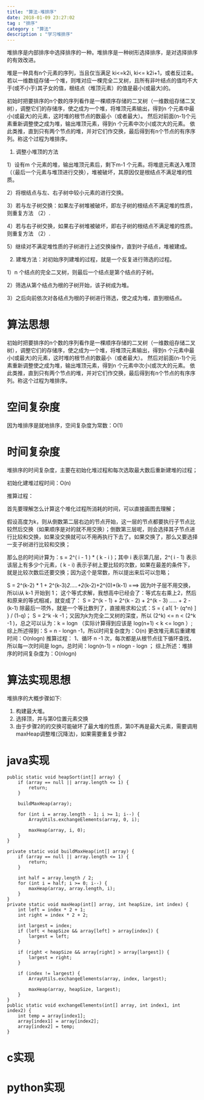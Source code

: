 ```yaml
---
title: "算法-堆排序"
date: 2018-01-09 23:27:02
tag : "排序"
category : "算法"
description : "学习堆排序"
---
```

堆排序是内部排序中选择排序的一种。堆排序是一种树形选择排序，是对选择排序的有效改进。

堆是一种具有n个元素的序列，当且仅当满足 ki<=k2i, ki<= k2i+1，或者反过来。
若以一维数组存储一个堆，则堆对应一棵完全二叉树，且所有非叶结点的值均不大于(或不小于)其子女的值，根结点（堆顶元素）的值是最小(或最大)的。

初始时把要排序的n个数的序列看作是一棵顺序存储的二叉树（一维数组存储二叉树），调整它们的存储序，使之成为一个堆，将堆顶元素输出，得到n 个元素中最小(或最大)的元素，这时堆的根节点的数最小（或者最大）。
然后对前面(n-1)个元素重新调整使之成为堆，输出堆顶元素，得到n 个元素中次小(或次大的元素。
依此类推，直到只有两个节点的堆，并对它们作交换，最后得到有n个节点的有序序列。称这个过程为堆排序。

1. 调整小堆顶的方法

1）设有m 个元素的堆，输出堆顶元素后，剩下m-1 个元素。将堆底元素送入堆顶（（最后一个元素与堆顶进行交换），堆被破坏，其原因仅是根结点不满足堆的性质。

2）将根结点与左、右子树中较小元素的进行交换。

3）若与左子树交换：如果左子树堆被破坏，即左子树的根结点不满足堆的性质，则重复方法 （2）.

4）若与右子树交换，如果右子树堆被破坏，即右子树的根结点不满足堆的性质。则重复方法 （2）.

5）继续对不满足堆性质的子树进行上述交换操作，直到叶子结点，堆被建成。

2. 建堆方法：对初始序列建堆的过程，就是一个反复进行筛选的过程。

1）n 个结点的完全二叉树，则最后一个结点是第个结点的子树。

2）筛选从第个结点为根的子树开始，该子树成为堆。

3）之后向前依次对各结点为根的子树进行筛选，使之成为堆，直到根结点。


# 算法思想

初始时把要排序的n个数的序列看作是一棵顺序存储的二叉树（一维数组存储二叉树），调整它们的存储序，使之成为一个堆，将堆顶元素输出，得到n 个元素中最小(或最大)的元素，这时堆的根节点的数最小（或者最大）。
然后对前面(n-1)个元素重新调整使之成为堆，输出堆顶元素，得到n 个元素中次小(或次大的元素。
依此类推，直到只有两个节点的堆，并对它们作交换，最后得到有n个节点的有序序列。称这个过程为堆排序。


# 空间复杂度

因为堆排序是就地排序，空间复杂度为常数：O(1)

# 时间复杂度

堆排序的时间复杂度，主要在初始化堆过程和每次选取最大数后重新建堆的过程；

初始化建堆过程时间：O(n)

推算过程：

首先要理解怎么计算这个堆化过程所消耗的时间，可以直接画图去理解；

假设高度为k，则从倒数第二层右边的节点开始，这一层的节点都要执行子节点比较然后交换（如果顺序是对的就不用交换）；倒数第三层呢，则会选择其子节点进行比较和交换，如果没交换就可以不用再执行下去了。如果交换了，那么又要选择一支子树进行比较和交换；

那么总的时间计算为：s = 2^( i - 1 )  *  ( k - i )；其中 i 表示第几层，2^( i - 1) 表示该层上有多少个元素，( k - i) 表示子树上要比较的次数，如果在最差的条件下，就是比较次数后还要交换；因为这个是常数，所以提出来后可以忽略；

S = 2^(k-2) * 1 + 2^(k-3)*2.....+2*(k-2)+2^(0)*(k-1)  ===> 因为叶子层不用交换，所以i从 k-1 开始到 1；
这个等式求解，我想高中已经会了：等式左右乘上2，然后和原来的等式相减，就变成了：
S = 2^(k - 1) + 2^(k - 2) + 2^(k - 3) ..... + 2 - (k-1)
除最后一项外，就是一个等比数列了，直接用求和公式：S = {  a1[ 1-  (q^n) ] }  / (1-q)；
S = 2^k -k -1；又因为k为完全二叉树的深度，所以 (2^k) <=  n < (2^k  -1 )，总之可以认为：k = logn （实际计算得到应该是 log(n+1) < k <= logn ）;
综上所述得到：S = n - longn -1，所以时间复杂度为：O(n)
更改堆元素后重建堆时间：O(nlogn)
推算过程：
1、循环  n -1 次，每次都是从根节点往下循环查找，所以每一次时间是 logn，总时间：logn(n-1) = nlogn  - logn ；
综上所述：堆排序的时间复杂度为：O(nlogn)

# 算法实现思想

堆排序的大概步骤如下:

1. 构建最大堆。
2. 选择顶，并与第0位置元素交换
3. 由于步骤2的的交换可能破环了最大堆的性质，第0不再是最大元素，需要调用maxHeap调整堆(沉降法)，如果需要重复步骤2

# java实现

```
public static void heapSort(int[] array) {  
    if (array == null || array.length <= 1) {  
        return;  
    }  
  
    buildMaxHeap(array);  
  
    for (int i = array.length - 1; i >= 1; i--) {  
    	ArrayUtils.exchangeElements(array, 0, i);  

    	maxHeap(array, i, 0);  
    }  
}  
  
private static void buildMaxHeap(int[] array) {  
	if (array == null || array.length <= 1) {  
		return;  
	}  

	int half = array.length / 2;  
	for (int i = half; i >= 0; i--) {  
		maxHeap(array, array.length, i);  
	}  
}
private static void maxHeap(int[] array, int heapSize, int index) {  
	int left = index * 2 + 1;  
	int right = index * 2 + 2;  

	int largest = index;  
	if (left < heapSize && array[left] > array[index]) {  
		largest = left;  
	}  

	if (right < heapSize && array[right] > array[largest]) {  
		largest = right;  
	}  

	if (index != largest) {  
		ArrayUtils.exchangeElements(array, index, largest);  

		maxHeap(array, heapSize, largest);  
	}  
}  
public static void exchangeElements(int[] array, int index1, int index2) {  
	int temp = array[index1];  
	array[index1] = array[index2];  
	array[index2] = temp;  
}  
```

# c实现

# python实现